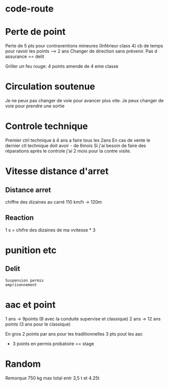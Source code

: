 # code-route

# Perte de point
Perte de 5 pts pour contraventions mineures (Inférieur class 4) cb de temps pour ravoir les points --> 2 ans
Changer de  direction sans prévenir.
Pas d assurance == delit

Griller un feu rouge: 4 points amende de 4 eme classe

# Circulation soutenue
Je ne peux pas changer de voie pour avancer plus vite. Je peux changer de voie pour prendre une sortie

# Controle technique
Premier ctrl technique à 4 ans a faire tous les 2ans
En cas de vente le dernier ctl technique doit avoir - de 6mois
Si j'ai besoin de faire des réparations après le controle j'ai 2 mois pour la contre visite.

# Vitesse distance d'arret
## Distance arret
chiffre des dizaines au carré
110 km/h -> 120m
## Reaction
1 s = chifre des dizaines de ma vvitesse * 3

# punition etc
## Delit
    Suspension permis
    emprisonnement

    
# aac et point
1 ans -> 9points (8 avec la conduite supervise et classique)
2 ans -> 12 ans points (3 ans pour le classique)

En gros 2 points par ans pour les traditionnelles 3 pts pout les aac

- 3 points en permis probatoire == stage

# Random
Remorque 750 kg max
total entr 3,5 t et 4.25t
